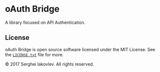# oAuth Bridge

A library focused on API Authentication.

## License

oAuth Bridge is open source software licensed under the MIT License.
See the [`LICENSE.txt`](LICENSE.txt) file for more.

© 2017 Serghei Iakovlev. All rights reserved.
